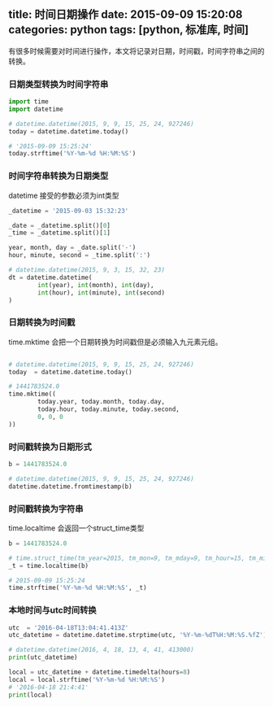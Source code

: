 title: 时间日期操作
date: 2015-09-09 15:20:08
categories: python
tags: [python, 标准库, 时间]
---
有很多时候需要对时间进行操作，本文将记录对日期，时间戳，时间字符串之间的转换。

### 日期类型转换为时间字符串
```python
import time
import datetime

# datetime.datetime(2015, 9, 9, 15, 25, 24, 927246)
today = datetime.datetime.today()

# '2015-09-09 15:25:24'
today.strftime('%Y-%m-%d %H:%M:%S')
```
<!--more-->
### 时间字符串转换为日期类型
datetime 接受的参数必须为int类型
```python
_datetime = '2015-09-03 15:32:23'

_date = _datetime.split()[0]
_time = _datetime.split()[1]

year, month, day = _date.split('-')
hour, minute, second = _time.split(':')

# datetime.datetime(2015, 9, 3, 15, 32, 23)
dt = datetime.datetime(
        int(year), int(month), int(day),
        int(hour), int(minute), int(second)
)
```

### 日期转换为时间戳
time.mktime 会把一个日期转换为时间戳但是必须输入九元素元组。
```python

# datetime.datetime(2015, 9, 9, 15, 25, 24, 927246)
today  = datetime.datetime.today()

# 1441783524.0
time.mktime((
        today.year, today.month, today.day,
        today.hour, today.minute, today.second,
        0, 0, 0
))
```
### 时间戳转换为日期形式
```python
b = 1441783524.0

# datetime.datetime(2015, 9, 9, 15, 25, 24, 927246)
datetime.datetime.fromtimestamp(b)
```
### 时间戳转换为字符串
time.localtime 会返回一个struct_time类型
```python
b = 1441783524.0

# time.struct_time(tm_year=2015, tm_mon=9, tm_mday=9, tm_hour=15, tm_min=25, tm_sec=24, tm_wday=2, tm_yday=252, tm_isdst=0)
_t = time.localtime(b)

# 2015-09-09 15:25:24
time.strftime('%Y-%m-%d %H:%M:%S', _t)
```

### 本地时间与utc时间转换
```python
utc  = '2016-04-18T13:04:41.413Z'
utc_datetime = datetime.datetime.strptime(utc, '%Y-%m-%dT%H:%M:%S.%fZ')

# datetime.datetime(2016, 4, 18, 13, 4, 41, 413000)
print(utc_datetime)

local = utc_datetime + datetime.timedelta(hours=8)
local = local.strftime('%Y-%m-%d %H:%M:%S')
# '2016-04-18 21:4:41'
print(local)

```
